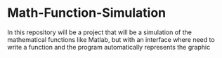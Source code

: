 # Math-Function-Simulation
In this repository will be a project that will be a simulation of the mathematical functions like Matlab, but with an interface where need to write a function and the program automatically represents the graphic  
